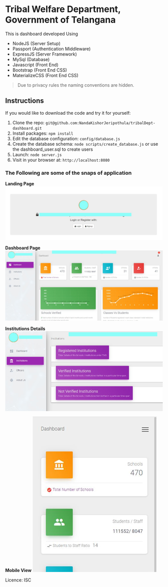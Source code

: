 # Tribal Welfare Department, Government of Telangana

This is dashboard developed Using

- NodeJS (Server Setup)
- Passport (Authentication Middleware)
- ExpressJS (Server Framework)
- MySql (Database)
- Javascript (Front End)
- Bootstrap (Front End CSS)
- MaterializeCSS (Front End CSS)

> Due to privacy rules the naming conventions are hidden.

## Instructions

If you would like to download the code and try it for yourself:

1. Clone the repo: `git@github.com:NandaKishorJeripothula/tribalDept-dashboard.git`
1. Install packages: `npm install`
1. Edit the database configuration: `config/database.js`
1. Create the database schema: `node scripts/create_database.js` or use the dashboard_user.sql to create users
1. Launch: `node server.js`
1. Visit in your browser at: `http://localhost:8080`

### The Following are some of the snaps of application

**Landing Page**
![LandingPage](./app/landing.jpg)

**Dashboard Page**
![Dashboard](./app/dashboardSnap.jpg)

**Institutions Details**
![Dashboard](./app/inst.jpg)

**Mobile View**
![Dashboard](./app/mobile.jpg)

Licence: ISC
